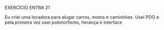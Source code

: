 EXERCÍCIO ENTRA 21

Eu criei uma locadora para alugar carros, motos e caminhões.
Usei POO e pela primeira vez usei polimorfismo, herança e interface
